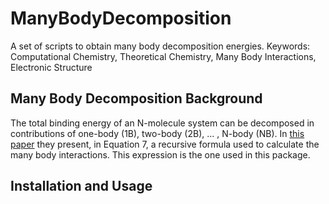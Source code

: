 # ManyBodyDecomposition
A set of scripts to obtain many body decomposition energies. 
Keywords: Computational Chemistry, Theoretical Chemistry, Many Body Interactions, Electronic Structure

## Many Body Decomposition Background
The total binding energy of an N-molecule system can be decomposed in contributions of one-body (1B), two-body (2B), ... , N-body (NB). In [this paper](http://aip.scitation.org/doi/abs/10.1063/1.4742816) they present, in Equation 7, a recursive formula used to calculate the many body interactions. This expression is the one used in this package.

## Installation and Usage

